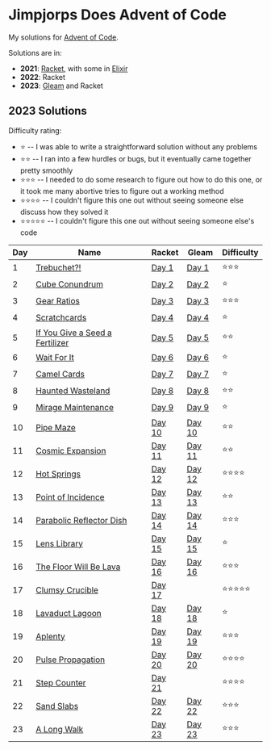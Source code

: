 # Jimpjorps Does Advent of Code

My solutions for [Advent of Code](https://adventofcode.com/).  

Solutions are in:
* __2021__: [Racket](https://racket-lang.org/), with some in [Elixir](https://elixir-lang.org/)
* __2022__: Racket
* __2023__: [Gleam](https://gleam.run/) and Racket

## 2023 Solutions

Difficulty rating:
* ⭐ -- I was able to write a straightforward solution without any problems
* ⭐⭐ -- I ran into a few hurdles or bugs, but it eventually came together pretty smoothly
* ⭐⭐⭐ -- I needed to do some research to figure out how to do this one, or it took me many abortive tries to figure out a working method
* ⭐⭐⭐⭐ -- I couldn't figure this one out without seeing someone else discuss how they solved it
* ⭐⭐⭐⭐⭐ -- I couldn't figure this one out without seeing someone else's code

| Day | Name                                                                   | Racket                                     | Gleam                                    | Difficulty |
| --- | ---------------------------------------------------------------------- | ------------------------------------------ | ---------------------------------------- | ---------- |
| 1   | [Trebuchet?!](https://adventofcode.com/2023/day/1)                     | [Day 1](/aoc2023-other/day-01/day-01.rkt)  | [Day 1](/aoc2023/src/day1/solve.gleam)   | ⭐⭐⭐        |
| 2   | [Cube Conundrum](https://adventofcode.com/2023/day/2)                  | [Day 2](/aoc2023-other/day-02/day-02.rkt)  | [Day 2](/aoc2023/src/day2/solve.gleam)   | ⭐          |
| 3   | [Gear Ratios](https://adventofcode.com/2023/day/3)                     | [Day 3](/aoc2023-other/day-03/day-03.rkt)  | [Day 3](/aoc2023/src/day3/solve.gleam)   | ⭐⭐⭐        |
| 4   | [Scratchcards](https://adventofcode.com/2023/day/4)                    | [Day 4](/aoc2023-other/day-04/day-04.rkt)  | [Day 4](/aoc2023/src/day4/solve.gleam)   | ⭐          |
| 5   | [If You Give a Seed a Fertilizer](https://adventofcode.com/2023/day/5) | [Day 5](/aoc2023-other/day-05/day-05.rkt)  | [Day 5](/aoc2023/src/day5/solve.gleam)   | ⭐⭐         |
| 6   | [Wait For It](https://adventofcode.com/2023/day/6)                     | [Day 6](/aoc2023-other/day-06/day-06.rkt)  | [Day 6](/aoc2023/src/day6/solve.gleam)   | ⭐          |
| 7   | [Camel Cards](https://adventofcode.com/2023/day/7)                     | [Day 7](/aoc2023-other/day-07/day-07.rkt)  | [Day 7](/aoc2023/src/day7/solve.gleam)   | ⭐          |
| 8   | [Haunted Wasteland](https://adventofcode.com/2023/day/8)               | [Day 8](/aoc2023-other/day-08/day-08.rkt)  | [Day 8](/aoc2023/src/day8/solve.gleam)   | ⭐⭐         |
| 9   | [Mirage Maintenance](https://adventofcode.com/2023/day/9)              | [Day 9](/aoc2023-other/day-09/day-09.rkt)  | [Day 9](/aoc2023/src/day9/solve.gleam)   | ⭐          |
| 10  | [Pipe Maze](https://adventofcode.com/2023/day/10)                      | [Day 10](/aoc2023-other/day-10/day-10.rkt) | [Day 10](/aoc2023/src/day10/solve.gleam) | ⭐⭐         |
| 11  | [Cosmic Expansion](https://adventofcode.com/2023/day/11)               | [Day 11](/aoc2023-other/day-11/day-11.rkt) | [Day 11](/aoc2023/src/day11/solve.gleam) | ⭐⭐         |
| 12  | [Hot Springs](https://adventofcode.com/2023/day/12)                    | [Day 12](/aoc2023-other/day-12/day-12.rkt) | [Day 12](/aoc2023/src/day12/solve.gleam) | ⭐⭐⭐⭐       |
| 13  | [Point of Incidence](https://adventofcode.com/2023/day/13)             | [Day 13](/aoc2023-other/day-13/day-13.rkt) | [Day 13](/aoc2023/src/day13/solve.gleam) | ⭐⭐         |
| 14  | [Parabolic Reflector Dish](https://adventofcode.com/2023/day/14)       | [Day 14](/aoc2023-other/day-14/day-14.rkt) | [Day 14](/aoc2023/src/day14/solve.gleam) | ⭐⭐⭐        |
| 15  | [Lens Library](https://adventofcode.com/2023/day/15)                   | [Day 15](/aoc2023-other/day-15/day-15.rkt) | [Day 15](/aoc2023/src/day15/solve.gleam) | ⭐          |
| 16  | [The Floor Will Be Lava](https://adventofcode.com/2023/day/16)         | [Day 16](/aoc2023-other/day-16/day-16.rkt) | [Day 16](/aoc2023/src/day16/solve.gleam) | ⭐⭐⭐        |
| 17  | [Clumsy Crucible](https://adventofcode.com/2023/day/17)                | [Day 17](/aoc2023-other/day-17/day-17.rkt) |                                          | ⭐⭐⭐⭐⭐      |
| 18  | [Lavaduct Lagoon](https://adventofcode.com/2023/day/18)                | [Day 18](/aoc2023-other/day-18/day-18.rkt) | [Day 18](/aoc2023/src/day18/solve.gleam) | ⭐          |
| 19  | [Aplenty](https://adventofcode.com/2023/day/19)                        | [Day 19](/aoc2023-other/day-19/day-19.rkt) | [Day 19](/aoc2023/src/day19/solve.gleam) | ⭐⭐⭐        |
| 20  | [Pulse Propagation](https://adventofcode.com/2023/day/20)              | [Day 20](/aoc2023-other/day-20/day-20.rkt) | [Day 20](/aoc2023/src/day20/solve.gleam) | ⭐⭐⭐⭐       |
| 21  | [Step Counter](https://adventofcode.com/2023/day/21)                   | [Day 21](/aoc2023-other/day-21/day-21.rkt) |                                          | ⭐⭐⭐⭐       |
| 22  | [Sand Slabs](https://adventofcode.com/2023/day/22)                     | [Day 22](/aoc2023-other/day-22/day-22.rkt) | [Day 22](/aoc2023/src/day22/solve.gleam) | ⭐⭐⭐        |
| 23  | [A Long Walk](https://adventofcode.com/2023/day/23)                    | [Day 23](/aoc2023-other/day-23/day-23.rkt) | [Day 23](/aoc2023/src/day23/solve.gleam) | ⭐⭐⭐        |
